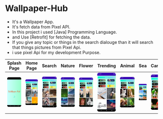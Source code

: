 # Wallpaper-Hub
- It's a Wallpaper App.
- It's fetch data from Pixel API.
- In this project i used [Java] Programming Language.
- and Use [Retrofit] for fetching the data.
- If you give any topic or things in the search dialouge than it will search that things pictures from Pixel Api.
- i use pixel Api for my development Purpose.

Splash Page | Home Page | Search | Nature | Flower | Trending | Animal | Sea | Cartoon
--- | --- | --- |--- |--- | --- | --- |--- |--- |  
![](https://github.com/SajibMamun/Wallpaper-Hub/blob/master/ScreenShot/Screenshot_20220519_155833.png) |![](https://github.com/SajibMamun/Wallpaper-Hub/blob/master/ScreenShot/home.png)|![](https://github.com/SajibMamun/Wallpaper-Hub/blob/master/ScreenShot/Search.png)|![](https://github.com/SajibMamun/Wallpaper-Hub/blob/master/ScreenShot/nature%20Button.png)|![](https://github.com/SajibMamun/Wallpaper-Hub/blob/master/ScreenShot/Flower%20Button.png)|![](https://github.com/SajibMamun/Wallpaper-Hub/blob/master/ScreenShot/trending.png)|![](https://github.com/SajibMamun/Wallpaper-Hub/blob/master/ScreenShot/animal%20button.png)|![](https://github.com/SajibMamun/Wallpaper-Hub/blob/master/ScreenShot/sea.png)|![](https://github.com/SajibMamun/Wallpaper-Hub/blob/master/ScreenShot/cartoon.png)|


<br />


